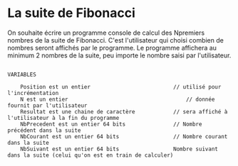 # La suite de Fibonacci

On souhaite écrire un programme console de calcul des Npremiers nombres de la suite de Fibonacci.
C'est l'utilisateur qui choisi combien de nombres seront affichés par le programme. 
Le programme affichera au minimum 2 nombres de la suite, peu importe le nombre saisi par l'utilisateur.

```

VARIABLES

	Position est un entier							// utilisé pour l'incrémentation
	N est un entier 	   								// donnée fournit par l'utilisateur
	Resultat est une chaine de caractère			// sera affiché à l'utilisateur à la fin du programme 
	NbPrecedent est un entier 64 bits				// Nombre précédent dans la suite		
	NbCourant est un entier 64 bits					// Nombre courant dans la suite
	NbSuivant est un entier 64 bits					Nombre suivant dans la suite (celui qu'on est en train de calculer)
	
	
